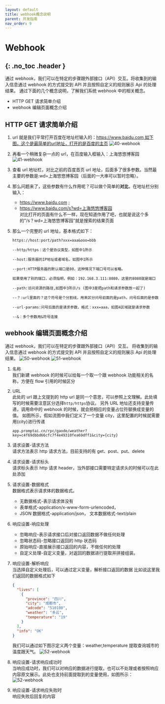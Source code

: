 ```yaml
---
layout: default
title: webhook概念说明
parent: 开发指南
nav_order: 9
---
```


# Webhook
{: .no_toc .header }
---

通过 webhook，我们可以在特定的步骤跟外部接口（API）交互。将收集到的输入信息通过 webhook 的方式提交到 API 并且按照自定义的规则展示 Api 的处理结果。
通过下面的几个概念说明，了解我们系统 webhook 中的相关概念。

- HTTP GET 请求简单介绍
- webhook 编辑页面概念介绍

## HTTP GET 请求简单介绍

1. url 就是我们平常打开百度在地址栏输入的：https://www.baidu.com,如下图，这个是最简单的url地址，打开的是百度的主页
   ![40-webhook](/assets/images/tutorial/webhook/40-webhook.png)
2. 再看一个稍微复杂一点的 url，在百度输入框输入：上海悠悠博客园
   ![41-webhook](/assets/images/tutorial/webhook/41-webhook.png)
3. 查看 url 地址栏，对比之前的百度首页 url 地址，后面多了很多参数。当然最主要的参数是:wd=上海悠悠博客园（后面的一大串可以暂时忽略）。

4. 那么问题来了，这些参数有什么作用呢？可以做个简单的**对比**，在地址栏分别输入：

   - https://www.baidu.com ;
   - https://www.baidu.com/s?wd=上海悠悠博客园
     <br/>对比打开的页面有什么不一样，现在知道作用了吧，也就是说这个多的"/s？wd=上海悠悠博客园"就是搜索的结果页面

5. 那么一个完整的 url 地址，基本格式如下：

   ```shell
   https://host:port/path?xxx=aaa&ooo=bbb

   --http/https：这个是协议类型，如图中1所示

   --host:服务器的IP地址或者域名，如图中2所示

   --port:HTTP服务器的默认端口是80，这种情况下端口号可以省略。

   如果使用了别的端口，必须指明，例如：192.168.3.111:8080，这里的8080就是端口

   --path:访问资源的路径,如图中3所示/s (图中3是把path和请求参数放一起了)

   --？:url里面的？这个符号是个分割线，用来区分问号前面的是path，问号后面的是参数

   --url-params:问号后面的是请求参数，格式：xxx=aaa，如图4区域就是请求参数

   --&：多个参数用&符号连接
   ```

## webhook 编辑页面概念介绍

通过 webhook，我们可以在特定的步骤跟外部接口（API）交互。
将收集到的输入信息通过 webhook 的方式提交到 API 并且按照自定义的规则展示 Api 的处理结果。
![50-webhook](/assets/images/tutorial/webhook/50-webhook.png)
![51-webhook](/assets/images/tutorial/webhook/51-webhook.png)

1. 名称
   <br/>我们新建 webhook 的时候可以给每一个取一个跟 webhook 功能相关的名称，方便在 flow 引用的时候区分
2. URL
   <br/>此处的 url 跟上文提到的 http url 是同一个意思，可以参照上文理解。此处填写的时候需要注意区分选择`http/https`协议。
   另外 URL 地址还支持变量传递，调用命中的 webhook 的时候，就会把相应的变量占位符替换成变量的值。
   如图所示，假如流图中我们定义了一个变量 city，这里配置的时候就需要用{city}进行传递
   ```
   app.promptai.cn/rpc/gaode/weather?key=c4f69dbbd66cfc7f4e49310fea69dff1&city={city}
   ```
3. 请求设置-请求方法
   <br/>请求方法表示 http 请求方法，目前支持的有 get、post、put、delete
4. 请求设置-请求标头
   <br/>请求标头表示 http 请求 header，当外部接口需要特定请求头的时候可以在此处添加
5. 请求设置-数据格式
   <br/>数据格式表示请求体的数据格式。
   - 无数据格式-表示请求体没有
   - 表单格式-application/x-www-form-urlencoded，
   - JSON 数据格式-application/json，
     文本数据格式-text/plain
6. 响应设置-响应处理
   - 忽略响应-表示请求接口后对接口返回数据不做任何处理
   - 忽略状态码-忽略接口返回的 http 状态码
   - 原始响应-直接展示接口返回的内容，不做任何的处理
   - 自定义处理-自定义变量，对返回的数据进行提取并拼接组装。
7. 响应设置-解析响应
   <br/>当选择自定义处理后，可以通过定义变量，解析接口返回的数据
   比如说这里我们返回的数据格式如下
   ```json
   {
     "lives": [
       {
         "province": "四川",
         "city": "成都市",
         "adcode": "510100",
         "weather": "多云",
         "temperature": "19"
       }
     ],
     "info": "OK"
   }
   ```
   我们可以通过如下图示定义两个变量：weather,temperature 提取查询城市的温度跟天气。
   ![52-webhook](/assets/images/tutorial/webhook/52-webhook.png)
8. 响应设置-请求响应成功时
   <br/>当响应成功时，我们可以对响应的数据进行提取，也可以不处理或者按照响应内容原文展示。此处也支持前面提取到的变量使用，如图所示：
   <br/>![52-webhook](/assets/images/tutorial/webhook/52-webhook.png)

9. 响应设置-请求响应失败时
   <br/>响应失败后回复的内容
